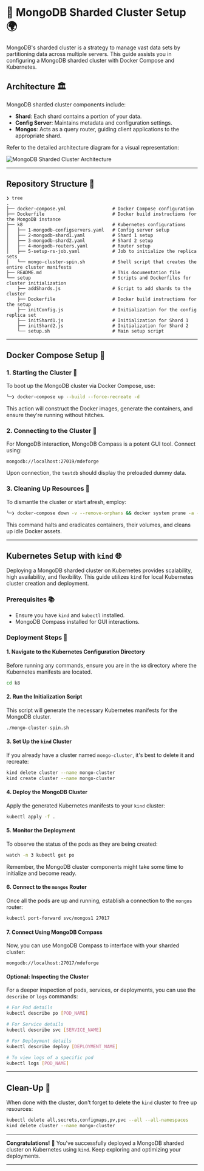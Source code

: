 # 🚀 MongoDB Sharded Cluster Setup 🌍

MongoDB's sharded cluster is a strategy to manage vast data sets by partitioning data across multiple servers. This guide assists you in configuring a MongoDB sharded cluster with Docker Compose and Kubernetes.

## Architecture 🏛️

MongoDB sharded cluster components include:

- **Shard**: Each shard contains a portion of your data.
- **Config Server**: Maintains metadata and configuration settings.
- **Mongos**: Acts as a query router, guiding client applications to the appropriate shard.

Refer to the detailed architecture diagram for a visual representation:

![MongoDB Sharded Cluster Architecture](https://www.mongodb.com/docs/manual/images/sharded-cluster-production-architecture.png)

---

## Repository Structure 🌲

```
❯ tree
.
├── docker-compose.yml                 # Docker Compose configuration
├── Dockerfile                         # Docker build instructions for the MongoDB instance
├── k8                                 # Kubernetes configurations
│   ├── 1-mongodb-configservers.yaml   # Config server setup
│   ├── 2-mongodb-shard1.yaml          # Shard 1 setup
│   ├── 3-mongodb-shard2.yaml          # Shard 2 setup
│   ├── 4-mongodb-routers.yaml         # Router setup
│   ├── 5-setup-rs-job.yaml            # Job to initialize the replica sets
│   └── mongo-cluster-spin.sh          # Shell script that creates the entire cluster manifests
├── README.md                          # This documentation file
└── setup                              # Scripts and Dockerfiles for cluster initialization
    ├── addShards.js                   # Script to add shards to the cluster
    ├── Dockerfile                     # Docker build instructions for the setup
    ├── initConfig.js                  # Initialization for the config replica set
    ├── initShard1.js                  # Initialization for Shard 1
    ├── initShard2.js                  # Initialization for Shard 2
    └── setup.sh                       # Main setup script
```

---

## Docker Compose Setup 🐳

### 1. Starting the Cluster 🚀

To boot up the MongoDB cluster via Docker Compose, use:

```bash
╰─❯ docker-compose up --build --force-recreate -d
```

This action will construct the Docker images, generate the containers, and ensure they're running without hitches.

### 2. Connecting to the Cluster 🔗

For MongoDB interaction, MongoDB Compass is a potent GUI tool. Connect using:

```
mongodb://localhost:27019/mdeforge
```

Upon connection, the `testdb` should display the preloaded dummy data.

### 3. Cleaning Up Resources 🧹

To dismantle the cluster or start afresh, employ:

```bash
╰─❯ docker-compose down -v --remove-orphans && docker system prune -a --volumes
```

This command halts and eradicates containers, their volumes, and cleans up idle Docker assets.

---

## Kubernetes Setup with `kind` 🌐

Deploying a MongoDB sharded cluster on Kubernetes provides scalability, high availability, and flexibility. This guide utilizes `kind` for local Kubernetes cluster creation and deployment.

### Prerequisites 📚

- Ensure you have `kind` and `kubectl` installed.
- MongoDB Compass installed for GUI interactions.

### Deployment Steps 🚀

#### 1. Navigate to the Kubernetes Configuration Directory

Before running any commands, ensure you are in the `k8` directory where the Kubernetes manifests are located.

```bash
cd k8
```

#### 2. Run the Initialization Script

This script will generate the necessary Kubernetes manifests for the MongoDB cluster.

```bash
./mongo-cluster-spin.sh
```

#### 3. Set Up the `kind` Cluster

If you already have a cluster named `mongo-cluster`, it's best to delete it and recreate:

```bash
kind delete cluster --name mongo-cluster
kind create cluster --name mongo-cluster
```

#### 4. Deploy the MongoDB Cluster

Apply the generated Kubernetes manifests to your `kind` cluster:

```bash
kubectl apply -f .
```

#### 5. Monitor the Deployment

To observe the status of the pods as they are being created:

```bash
watch -n 3 kubectl get po
```

Remember, the MongoDB cluster components might take some time to initialize and become ready.

#### 6. Connect to the `mongos` Router

Once all the pods are up and running, establish a connection to the `mongos` router:

```bash
kubectl port-forward svc/mongos1 27017
```

#### 7. Connect Using MongoDB Compass

Now, you can use MongoDB Compass to interface with your sharded cluster:

```
mongodb://localhost:27017/mdeforge
```

#### Optional: Inspecting the Cluster

For a deeper inspection of pods, services, or deployments, you can use the `describe` or `logs` commands:

```bash
# For Pod details
kubectl describe po [POD_NAME]

# For Service details
kubectl describe svc [SERVICE_NAME]

# For Deployment details
kubectl describe deploy [DEPLOYMENT_NAME]

# To view logs of a specific pod
kubectl logs [POD_NAME]
```

---

## Clean-Up 🧹

When done with the cluster, don't forget to delete the `kind` cluster to free up resources:

```bash
kubectl delete all,secrets,configmaps,pv,pvc --all --all-namespaces
kind delete cluster --name mongo-cluster
```

---

**Congratulations!** 🎉 You've successfully deployed a MongoDB sharded cluster on Kubernetes using `kind`. Keep exploring and optimizing your deployments.

---
